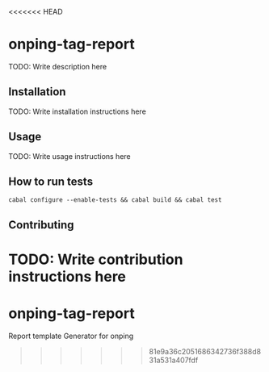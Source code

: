 <<<<<<< HEAD
# onping-tag-report

TODO: Write description here

## Installation

TODO: Write installation instructions here

## Usage

TODO: Write usage instructions here

## How to run tests

```
cabal configure --enable-tests && cabal build && cabal test
```

## Contributing

TODO: Write contribution instructions here
=======
onping-tag-report
=================

Report template Generator for onping
>>>>>>> 81e9a36c2051686342736f388d831a531a407fdf
